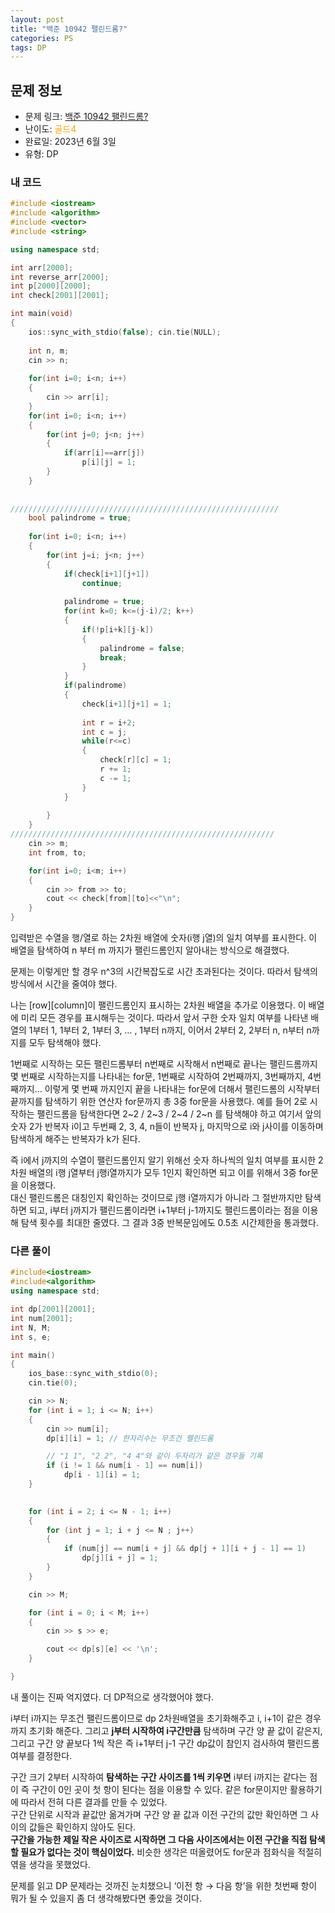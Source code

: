 ```yaml
---
layout: post
title: "백준 10942 팰린드롬?"
categories: PS
tags: DP
---
```


## 문제 정보
- 문제 링크: [백준 10942 팰린드롬?](https://www.acmicpc.net/problem/10942)
- 난이도: <span style="color:#FFA500">골드4</span>
- 완료일: 2023년 6월 3일
- 유형: DP

### 내 코드

```C++
#include <iostream>
#include <algorithm>
#include <vector>
#include <string>

using namespace std;

int arr[2000];
int reverse_arr[2000];
int p[2000][2000];
int check[2001][2001];

int main(void)
{
	ios::sync_with_stdio(false); cin.tie(NULL);
	
	int n, m; 
	cin >> n;
	
	for(int i=0; i<n; i++)
	{
		cin >> arr[i];
	}
	for(int i=0; i<n; i++)
	{
		for(int j=0; j<n; j++)
		{
			if(arr[i]==arr[j])
				p[i][j] = 1;
		}
	}
	
	
////////////////////////////////////////////////////////////
	bool palindrome = true;
	
	for(int i=0; i<n; i++)
	{
		for(int j=i; j<n; j++) 
		{
			if(check[i+1][j+1])
				continue;
			
			palindrome = true;
			for(int k=0; k<=(j-i)/2; k++)
			{
				if(!p[i+k][j-k])
				{
					palindrome = false;
					break;
				}
			}
			if(palindrome)
			{
				check[i+1][j+1] = 1;
				
				int r = i+2; 
				int c = j;
				while(r<=c)
				{
					check[r][c] = 1;	
					r += 1;
					c -= 1;
				}
			}
				
		}
	}
///////////////////////////////////////////////////////////
	cin >> m;
	int from, to;

	for(int i=0; i<m; i++)
	{
		cin >> from >> to;
		cout << check[from][to]<<"\n";
	}
}
```

입력받은 수열을 행/열로 하는 2차원 배열에 숫자(i행 j열)의 일치 여부를 표시한다. 이 배열을 탐색하여 n 부터 m 까지가 팰린드롬인지 알아내는 방식으로 해결했다.

문제는 이렇게만 할 경우 n^3의 시간복잡도로 시간 초과된다는 것이다. 따라서 탐색의 방식에서 시간을 줄여야 했다. 

나는 [row][column]이 팰린드롬인지 표시하는 2차원 배열을 추가로 이용했다. 이 배열에 미리 모든 경우를 표시해두는 것이다. 따라서 앞서 구한 숫자 일치 여부를 나타낸 배열의 1부터 1, 1부터 2, 1부터 3, … , 1부터 n까지, 이어서 2부터 2, 2부터 n, n부터 n까지를 모두 탐색해야 했다. 

1번째로 시작하는 모든 팰린드롬부터 n번째로 시작해서 n번째로 끝나는 팰린드롬까지 몇 번째로 시작하는지를 나타내는 for문, 1번째로 시작하여 2번째까지, 3번째까지, 4번째까지… 이렇게 몇 번째 까지인지 끝을 나타내는 for문에 더해서 팰린드롬의 시작부터 끝까지를 탐색하기 위한 연산자 for문까지 총 3중 for문을 사용했다. 예를 들어 2로 시작하는 팰린드롬을 탐색한다면 2~2 / 2~3 / 2~4 / 2~n 를 탐색해야 하고 여기서 앞의 숫자 2가 반복자 i이고 두번째 2, 3, 4, n들이 반복자 j, 마지막으로 i와 j사이를 이동하며 탐색하게 해주는 반복자가 k가 된다.

즉 i에서 j까지의 수열이 팰린드롬인지 알기 위해선 숫자 하나씩의 일치 여부를 표시한 2차원 배열의 i행 j열부터 j행i열까지가 모두 1인지 확인하면 되고 이를 위해서 3중 for문을 이용했다.   
대신 팰린드롬은 대칭인지 확인하는 것이므로 j행 i열까지가 아니라 그 절반까지만 탐색하면 되고, i부터 j까지가 팰린드롬이라면 i+1부터 j-1까지도 팰린드롬이라는 점을 이용해 탐색 횟수를 최대한 줄였다. 그 결과 3중 반복문임에도 0.5초 시간제한을 통과했다.  

### 다른 풀이

```C++
#include<iostream>
#include<algorithm>
using namespace std;

int dp[2001][2001];
int num[2001];
int N, M;
int s, e;

int main()
{
	ios_base::sync_with_stdio(0);
	cin.tie(0);

	cin >> N;
	for (int i = 1; i <= N; i++)
	{
		cin >> num[i];
		dp[i][i] = 1; // 한자리수는 무조건 펠린드롬

		// "1 1", "2 2", "4 4"와 같이 두자리가 같은 경우들 기록
		if (i != 1 && num[i - 1] == num[i]) 
			dp[i - 1][i] = 1;
	}
		

	for (int i = 2; i <= N - 1; i++)
	{
		for (int j = 1; i + j <= N ; j++)
		{
			if (num[j] == num[i + j] && dp[j + 1][i + j - 1] == 1)
				dp[j][i + j] = 1;
		}
	}

	cin >> M;

	for (int i = 0; i < M; i++)
	{
		cin >> s >> e;

		cout << dp[s][e] << '\n';
	}

}
```

내 풀이는 진짜 억지였다. 더 DP적으로 생각했어야 했다.

i부터 i까지는 무조건 팰린드롬이므로 dp 2차원배열을 초기화해주고 i, i+1이 같은 경우까지 초기화 해준다. 그리고 **j부터 시작하여 i구간만큼** 탐색하며 구간 양 끝 값이 같은지, 그리고 구간 양 끝보다 1씩 작은 즉 i+1부터 j-1 구간 dp값이 참인지 검사하여 팰린드롬 여부를 결정한다.

구간 크기 2부터 시작하여 **탐색하는 구간 사이즈를 1씩 키우면** i부터 i까지는 같다는 점이 즉 구간이 0인 곳이 첫 항이 된다는 점을 이용할 수 있다. 같은 for문이지만 활용하기에 따라서 전혀 다른 결과를 만들 수 있었다.   
구간 단위로 시작과 끝값만 옮겨가며 구간 양 끝 값과 이전 구간의 값만 확인하면 그 사이의 값들은 확인하지 않아도 된다.   
**구간을 가능한 제일 작은 사이즈로 시작하면 그 다음 사이즈에서는 이전 구간을 직접 탐색할 필요가 없다는 것이 핵심이었다.** 비슷한 생각은 떠올렸어도 for문과 점화식을 적절히 엮을 생각을 못했었다.

문제를 읽고 DP 문제라는 것까진 눈치챘으니 ‘이전 항 → 다음 항’을 위한 첫번째 항이 뭐가 될 수 있을지 좀 더 생각해봤다면 좋았을 것이다.
